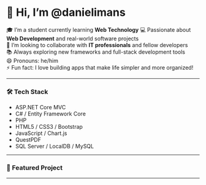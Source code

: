 # 👋 Hi, I’m @danielimans

🎓 I’m a student currently learning **Web Technology**
💻 Passionate about **Web Development** and real-world software projects  
🤝 I’m looking to collaborate with **IT professionals** and fellow developers  
📚 Always exploring new frameworks and full-stack development tools  
😄 Pronouns: he/him  
⚡ Fun fact: I love building apps that make life simpler and more organized!

---

### 🛠️ Tech Stack

- ASP.NET Core MVC  
- C# / Entity Framework Core
- PHP
- HTML5 / CSS3 / Bootstrap  
- JavaScript / Chart.js  
- QuestPDF  
- SQL Server / LocalDB  / MySQL 

---

### 🚀 Featured Project

---
<!---
danielimans/danielimans is a ✨ special ✨ repository because its `README.md` (this file) appears on your GitHub profile.
You can click the Preview link to take a look at your changes.
--->
